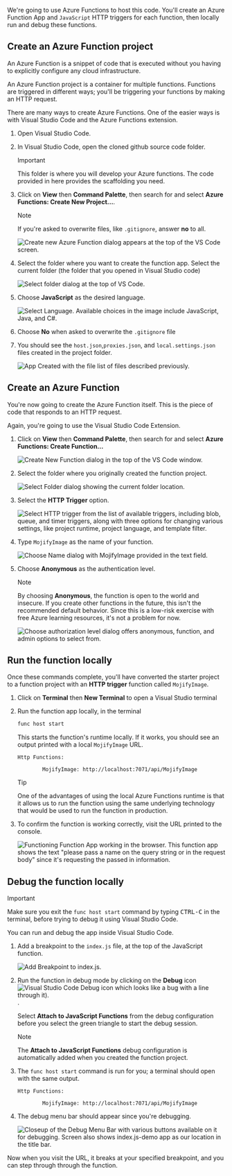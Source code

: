 We're going to use Azure Functions to host this code. You'll create an Azure Function App and `JavaScript` HTTP triggers for each function, then locally run and debug these functions.

## Create an Azure Function project

An Azure Function is a snippet of code that is executed without you having to explicitly configure any cloud infrastructure.

An Azure Function project is a container for multiple functions. Functions are triggered in different ways; you'll be triggering your functions by making an HTTP request.

There are many ways to create Azure Functions. One of the easier ways is with Visual Studio Code and the Azure Functions extension.

1. Open Visual Studio Code.

1. In Visual Studio Code, open the cloned github source code folder.

    >[!IMPORTANT]
    > This folder is where you will develop your Azure functions. The code provided in here provides the scaffolding you need.

1. Click on **View** then **Command Palette**, then search for and select **Azure Functions: Create New Project...**.

   > [!NOTE]
   > If you're asked to overwrite files, like `.gitignore`, answer **no** to all.

   ![Create new Azure Function dialog appears at the top of the VS Code screen.](../media/4.create-new-project.png)

1. Select the folder where you want to create the function app. Select the current folder (the folder that you opened in Visual Studio code)

   ![Select folder dialog at the top of VS Code.](../media/4.select-folder.png)

1. Choose **JavaScript** as the desired language.

   ![Select Language. Available choices in the image include JavaScript, Java, and C#.](../media/4.select-language.png)

1. Choose **No** when asked to overwrite the `.gitignore` file

1. You should see the `host.json`,`proxies.json`, and `local.settings.json` files created in the project folder.

   ![App Created with the file list of files described previously.](../media/4.app-created.png)

## Create an Azure Function

You're now going to create the Azure Function itself. This is the piece of code that responds to an HTTP request.

Again, you're going to use the Visual Studio Code Extension.

1. Click on **View** then **Command Palette**, then search for and select **Azure Functions: Create Function...**

    ![Create New Function dialog in the top of the VS Code window.](../media/4.create-function.png)

1. Select the folder where you originally created the function project.

    ![Select Folder dialog showing the current folder location.](../media/4.select-current-project.png)

1. Select the **HTTP Trigger** option.

    ![Select HTTP trigger from the list of available triggers, including blob, queue, and timer triggers, along with three options for changing various settings, like project runtime, project language, and template filter.](../media/4.select-trigger.png)

1. Type `MojifyImage` as the name of your function.

    ![Choose Name dialog with MojifyImage provided in the text field.](../media/4.choose-function-name.png)

1. Choose **Anonymous** as the authentication level.

    > [!NOTE]
    > By choosing **Anonymous**, the function is open to the world and insecure. If you create other functions in the future, this isn't the recommended default behavior. Since this is a low-risk exercise with free Azure learning resources, it's not a problem for now.

    ![Choose authorization level dialog offers anonymous, function, and admin options to select from.](../media/4.choose-auth-level.png)

## Run the function locally

Once these commands complete, you'll have converted the starter project to a function project with an **HTTP trigger** function called `MojifyImage`.

1. Click on **Terminal** then **New Terminal** to open a Visual Studio terminal

2. Run the function app locally, in the terminal

    ```bash
    func host start
    ```

    This starts the function's runtime locally. If it works, you should see an output printed with a local `MojifyImage` URL.

    ```output
    Http Functions:

            MojifyImage: http://localhost:7071/api/MojifyImage
    ```

    > [!TIP]
    > One of the advantages of using the local Azure Functions runtime is that it allows us to run the function using the same underlying technology that would be used to run the function in production.

3. To confirm the function is working correctly, visit the URL printed to the console.

    ![Functioning Function App working in the browser. This function app shows the text "please pass a name on the query string or in the request body" since it's requesting the passed in information.](../media/4.default-function-app-working.png)

## Debug the function locally

> [!Important]
> Make sure you exit the `func host start` command by typing <kbd>CTRL-C</kbd> in the terminal, before trying to debug it using Visual Studio Code.

You can run and debug the app inside Visual Studio Code.

1. Add a breakpoint to the `index.js` file, at the top of the JavaScript function.

    ![Add Breakpoint to index.js.](../media/4.add-breakpoint.png)

1. Run the function in debug mode by clicking on the **Debug** icon ![Visual Studio Code Debug icon which looks like a bug with a line through it).](../media/4.debug.icon.png).

    Select **Attach to JavaScript Functions** from the debug configuration before you select the green triangle to start the debug session.

    > [!Note]
    > The **Attach to JavaScript Functions** debug configuration is automatically added when you created the function project.

1. The `func host start` command is run for you; a terminal should open with the same output.

    ```output
    Http Functions:
    
            MojifyImage: http://localhost:7071/api/MojifyImage
    ```

1. The debug menu bar should appear since you're debugging.

    ![Closeup of the Debug Menu Bar with various buttons available on it for debugging. Screen also shows index.js-demo app as our location in the title bar.](../media/4.debug-menu-bar.png)

Now when you visit the URL, it breaks at your specified breakpoint, and you can step through through the function.

